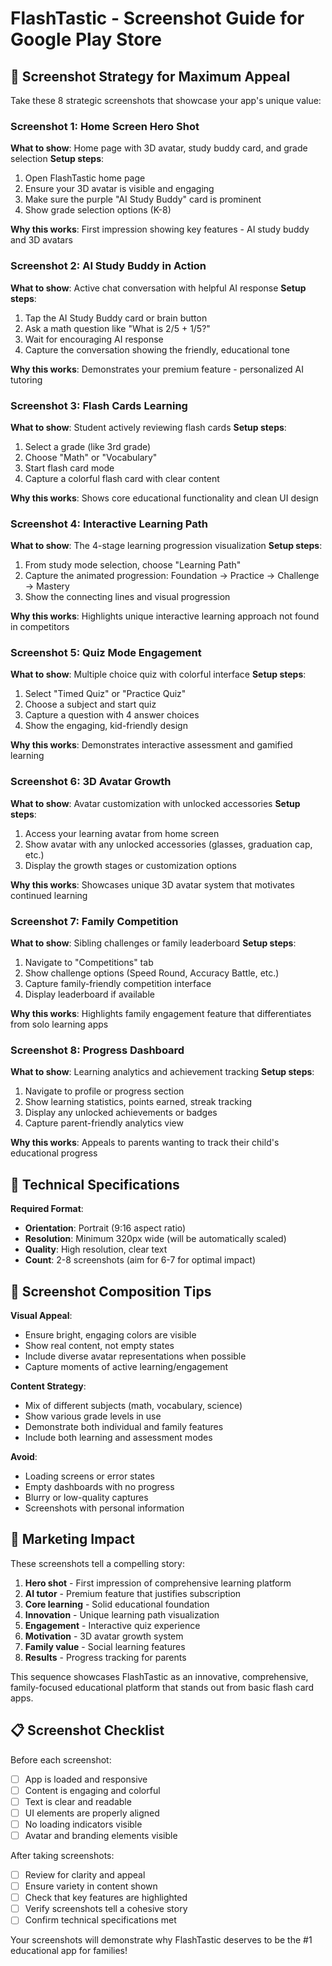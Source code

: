 # FlashTastic - Screenshot Guide for Google Play Store

## 📱 Screenshot Strategy for Maximum Appeal

Take these 8 strategic screenshots that showcase your app's unique value:

### **Screenshot 1: Home Screen Hero Shot**
**What to show**: Home page with 3D avatar, study buddy card, and grade selection
**Setup steps**:
1. Open FlashTastic home page
2. Ensure your 3D avatar is visible and engaging
3. Make sure the purple "AI Study Buddy" card is prominent
4. Show grade selection options (K-8)

**Why this works**: First impression showing key features - AI study buddy and 3D avatars

### **Screenshot 2: AI Study Buddy in Action**
**What to show**: Active chat conversation with helpful AI response
**Setup steps**:
1. Tap the AI Study Buddy card or brain button
2. Ask a math question like "What is 2/5 + 1/5?"
3. Wait for encouraging AI response
4. Capture the conversation showing the friendly, educational tone

**Why this works**: Demonstrates your premium feature - personalized AI tutoring

### **Screenshot 3: Flash Cards Learning**
**What to show**: Student actively reviewing flash cards
**Setup steps**:
1. Select a grade (like 3rd grade)
2. Choose "Math" or "Vocabulary" 
3. Start flash card mode
4. Capture a colorful flash card with clear content

**Why this works**: Shows core educational functionality and clean UI design

### **Screenshot 4: Interactive Learning Path**
**What to show**: The 4-stage learning progression visualization
**Setup steps**:
1. From study mode selection, choose "Learning Path"
2. Capture the animated progression: Foundation → Practice → Challenge → Mastery
3. Show the connecting lines and visual progression

**Why this works**: Highlights unique interactive learning approach not found in competitors

### **Screenshot 5: Quiz Mode Engagement**
**What to show**: Multiple choice quiz with colorful interface
**Setup steps**:
1. Select "Timed Quiz" or "Practice Quiz"
2. Choose a subject and start quiz
3. Capture a question with 4 answer choices
4. Show the engaging, kid-friendly design

**Why this works**: Demonstrates interactive assessment and gamified learning

### **Screenshot 6: 3D Avatar Growth**
**What to show**: Avatar customization with unlocked accessories
**Setup steps**:
1. Access your learning avatar from home screen
2. Show avatar with any unlocked accessories (glasses, graduation cap, etc.)
3. Display the growth stages or customization options

**Why this works**: Showcases unique 3D avatar system that motivates continued learning

### **Screenshot 7: Family Competition**
**What to show**: Sibling challenges or family leaderboard
**Setup steps**:
1. Navigate to "Competitions" tab
2. Show challenge options (Speed Round, Accuracy Battle, etc.)
3. Capture family-friendly competition interface
4. Display leaderboard if available

**Why this works**: Highlights family engagement feature that differentiates from solo learning apps

### **Screenshot 8: Progress Dashboard**
**What to show**: Learning analytics and achievement tracking
**Setup steps**:
1. Navigate to profile or progress section
2. Show learning statistics, points earned, streak tracking
3. Display any unlocked achievements or badges
4. Capture parent-friendly analytics view

**Why this works**: Appeals to parents wanting to track their child's educational progress

## 📱 Technical Specifications

**Required Format**:
- **Orientation**: Portrait (9:16 aspect ratio)
- **Resolution**: Minimum 320px wide (will be automatically scaled)
- **Quality**: High resolution, clear text
- **Count**: 2-8 screenshots (aim for 6-7 for optimal impact)

## 🎯 Screenshot Composition Tips

**Visual Appeal**:
- Ensure bright, engaging colors are visible
- Show real content, not empty states
- Include diverse avatar representations when possible
- Capture moments of active learning/engagement

**Content Strategy**:
- Mix of different subjects (math, vocabulary, science)
- Show various grade levels in use
- Demonstrate both individual and family features
- Include both learning and assessment modes

**Avoid**:
- Loading screens or error states
- Empty dashboards with no progress
- Blurry or low-quality captures
- Screenshots with personal information

## 🚀 Marketing Impact

These screenshots tell a compelling story:
1. **Hero shot** - First impression of comprehensive learning platform
2. **AI tutor** - Premium feature that justifies subscription
3. **Core learning** - Solid educational foundation
4. **Innovation** - Unique learning path visualization
5. **Engagement** - Interactive quiz experience
6. **Motivation** - 3D avatar growth system
7. **Family value** - Social learning features
8. **Results** - Progress tracking for parents

This sequence showcases FlashTastic as an innovative, comprehensive, family-focused educational platform that stands out from basic flash card apps.

## 📋 Screenshot Checklist

Before each screenshot:
- [ ] App is loaded and responsive
- [ ] Content is engaging and colorful
- [ ] Text is clear and readable
- [ ] UI elements are properly aligned
- [ ] No loading indicators visible
- [ ] Avatar and branding elements visible

After taking screenshots:
- [ ] Review for clarity and appeal
- [ ] Ensure variety in content shown
- [ ] Check that key features are highlighted
- [ ] Verify screenshots tell a cohesive story
- [ ] Confirm technical specifications met

Your screenshots will demonstrate why FlashTastic deserves to be the #1 educational app for families!